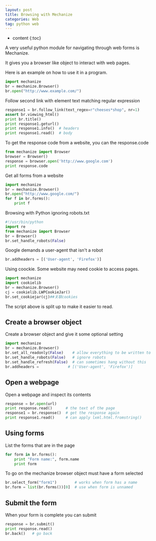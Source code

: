 ```yaml
---
layout: post
title: Browsing with Mechanize
categories: Web
tag: python web
---
```

 
* content
{:toc}

A very useful python module for navigating through web forms is Mechanize. 

It gives you a browser like object to interact with web pages.

Here is an example on how to use it in a program.

```python
import mechanize
br = mechanize.Browser()
br.open("http://www.example.com/")
```




Follow second link with element text matching regular expression

```python
response1 = br.follow_link(text_regex=r"cheeses*shop", nr=1)
assert br.viewing_html()
print br.title()
print response1.geturl()
print response1.info()  # headers
print response1.read()  # body
```

To get the response code from a website, you can the response.code

```python
from mechanize import Browser
browser = Browser()
response = browser.open('http://www.google.com')
print response.code
```

Get all forms from a website

```python
import mechanize
br = mechanize.Browser()
br.open("http://www.google.com/")
for f in br.forms():
    print f
```

Browsing with Python ignoring robots.txt

```python
#!/usr/bin/python
import re
from mechanize import Browser
br = Browser()
br.set_handle_robots(False)
```

Google demands a user-agent that isn't a robot

```python 
br.addheaders = [('User-agent', 'Firefox')]
```
Using coockie. Some website may need cookie to access pages.

```python
import mechanize  
import cookielib 
br = mechanize.Browser()  
cj = cookielib.LWPCookieJar()  
br.set_cookiejar(cj)##关联cookies  
```


The script above is split up to make it easier to read.



## Create a browser object
Create a browser object and give it some optional setting

```python
import mechanize
br = mechanize.Browser()
br.set_all_readonly(False)    # allow everything to be written to
br.set_handle_robots(False)   # ignore robots
br.set_handle_refresh(False)  # can sometimes hang without this
br.addheaders =   	      	# [('User-agent', 'Firefox')]
```

## Open a webpage
Open a webpage and inspect its contents

```python
response = br.open(url)
print response.read()      # the text of the page
response1 = br.response()  # get the response again
print response1.read()     # can apply lxml.html.fromstring()
```

## Using forms
List the forms that are in the page
```python
for form in br.forms():
    print "Form name:", form.name
    print form
```

To go on the mechanize browser object must have a form selected

```python
br.select_form("form1")        # works when form has a name
br.form = list(br.forms())[0]  # use when form is unnamed
```

## Submit the form
When your form is complete you can submit

```python
response = br.submit()
print response.read()
br.back()   # go back
```

